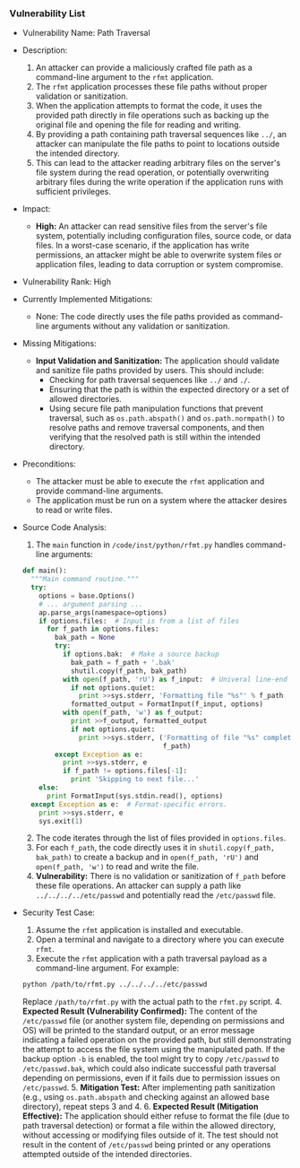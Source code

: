 ### Vulnerability List

- Vulnerability Name: Path Traversal
- Description:
    1. An attacker can provide a maliciously crafted file path as a command-line argument to the `rfmt` application.
    2. The `rfmt` application processes these file paths without proper validation or sanitization.
    3. When the application attempts to format the code, it uses the provided path directly in file operations such as backing up the original file and opening the file for reading and writing.
    4. By providing a path containing path traversal sequences like `../`, an attacker can manipulate the file paths to point to locations outside the intended directory.
    5. This can lead to the attacker reading arbitrary files on the server's file system during the read operation, or potentially overwriting arbitrary files during the write operation if the application runs with sufficient privileges.
- Impact:
    - **High:** An attacker can read sensitive files from the server's file system, potentially including configuration files, source code, or data files. In a worst-case scenario, if the application has write permissions, an attacker might be able to overwrite system files or application files, leading to data corruption or system compromise.
- Vulnerability Rank: High
- Currently Implemented Mitigations:
    - None: The code directly uses the file paths provided as command-line arguments without any validation or sanitization.
- Missing Mitigations:
    - **Input Validation and Sanitization:** The application should validate and sanitize file paths provided by users. This should include:
        - Checking for path traversal sequences like `../` and `./`.
        - Ensuring that the path is within the expected directory or a set of allowed directories.
        - Using secure file path manipulation functions that prevent traversal, such as `os.path.abspath()` and `os.path.normpath()` to resolve paths and remove traversal components, and then verifying that the resolved path is still within the intended directory.
- Preconditions:
    - The attacker must be able to execute the `rfmt` application and provide command-line arguments.
    - The application must be run on a system where the attacker desires to read or write files.
- Source Code Analysis:
    1. The `main` function in `/code/inst/python/rfmt.py` handles command-line arguments:
    ```python
    def main():
      """Main command routine."""
      try:
        options = base.Options()
        # ... argument parsing ...
        ap.parse_args(namespace=options)
        if options.files:  # Input is from a list of files
          for f_path in options.files:
            bak_path = None
            try:
              if options.bak:  # Make a source backup
                bak_path = f_path + '.bak'
                shutil.copy(f_path, bak_path)
              with open(f_path, 'rU') as f_input:  # Univeral line-end conversion
                if not options.quiet:
                  print >>sys.stderr, 'Formatting file "%s"' % f_path
                formatted_output = FormatInput(f_input, options)
              with open(f_path, 'w') as f_output:
                print >>f_output, formatted_output
                if not options.quiet:
                  print >>sys.stderr, ('Formatting of file "%s" complete' %
                                       f_path)
            except Exception as e:
              print >>sys.stderr, e
              if f_path != options.files[-1]:
                print 'Skipping to next file...'
        else:
          print FormatInput(sys.stdin.read(), options)
      except Exception as e:  # Format-specific errors.
        print >>sys.stderr, e
        sys.exit(1)
    ```
    2. The code iterates through the list of files provided in `options.files`.
    3. For each `f_path`, the code directly uses it in `shutil.copy(f_path, bak_path)` to create a backup and in `open(f_path, 'rU')` and `open(f_path, 'w')` to read and write the file.
    4. **Vulnerability:** There is no validation or sanitization of `f_path` before these file operations. An attacker can supply a path like `../../../../etc/passwd` and potentially read the `/etc/passwd` file.

- Security Test Case:
    1. Assume the `rfmt` application is installed and executable.
    2. Open a terminal and navigate to a directory where you can execute `rfmt`.
    3. Execute the `rfmt` application with a path traversal payload as a command-line argument. For example:
    ```bash
    python /path/to/rfmt.py ../../../../etc/passwd
    ```
    Replace `/path/to/rfmt.py` with the actual path to the `rfmt.py` script.
    4. **Expected Result (Vulnerability Confirmed):** The content of the `/etc/passwd` file (or another system file, depending on permissions and OS) will be printed to the standard output, or an error message indicating a failed operation on the provided path, but still demonstrating the attempt to access the file system using the manipulated path. If the backup option `-b` is enabled, the tool might try to copy `/etc/passwd` to `/etc/passwd.bak`, which could also indicate successful path traversal depending on permissions, even if it fails due to permission issues on `/etc/passwd`.
    5. **Mitigation Test:** After implementing path sanitization (e.g., using `os.path.abspath` and checking against an allowed base directory), repeat steps 3 and 4.
    6. **Expected Result (Mitigation Effective):** The application should either refuse to format the file (due to path traversal detection) or format a file within the allowed directory, without accessing or modifying files outside of it.  The test should not result in the content of `/etc/passwd` being printed or any operations attempted outside of the intended directories.